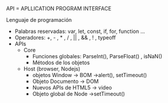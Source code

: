 API = APLLICATION PROGRAM INTERFACE

Lenguaje de programación
- Palabras reservadas: var, let, const, if, for, function ...
- Operadores: +, - , * , / , || , && , ! , typeoff
- APIs
    - Core
        - Funciones globales: ParseInt(), ParseFloat() , isNaN()
        - Métodos de los objetos
    - Host (browser, Nodejs)
        - objetos Window -> BOM ->alert(), setTimeout()
        - Objeto Documento -> DOM
        - Nuevos APIs de HTML5 -> video
        - Objeto global de Node ->setTimeout()